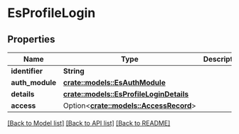 # EsProfileLogin

## Properties

Name | Type | Description | Notes
------------ | ------------- | ------------- | -------------
**identifier** | **String** |  | 
**auth_module** | [**crate::models::EsAuthModule**](ES_AuthModule.md) |  | 
**details** | [**crate::models::EsProfileLoginDetails**](ES_ProfileLoginDetails.md) |  | 
**access** | Option<[**crate::models::AccessRecord**](AccessRecord.md)> |  | [optional]

[[Back to Model list]](../README.md#documentation-for-models) [[Back to API list]](../README.md#documentation-for-api-endpoints) [[Back to README]](../README.md)


